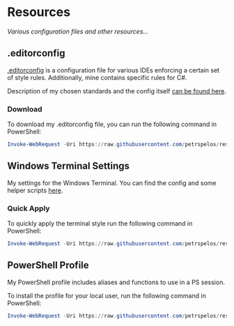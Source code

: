 # Resources

_Various configuration files and other resources..._

## .editorconfig

[.editorconfig](https://editorconfig.org/) is a configuration file for various IDEs enforcing a certain set of style rules. Additionally, mine contains specific rules for C#.

Description of my chosen standards and the config itself [can be found here](/editorconfig/README.md).

### Download

To download my .editorconfig file, you can run the following command in PowerShell:

```ps1
Invoke-WebRequest -Uri https://raw.githubusercontent.com/petrspelos/resources/main/editorconfig/.editorconfig -OutFile ./.editorconfig
```

## Windows Terminal Settings

My settings for the Windows Terminal. You can find the config and some helper scripts [here](/windows-terminal/).

### Quick Apply

To quickly apply the terminal style run the following command in PowerShell:

```ps1
Invoke-WebRequest -Uri https://raw.githubusercontent.com/petrspelos/resources/main/windows-terminal/settings.json -OutFile "$env:LOCALAPPDATA\Packages\Microsoft.WindowsTerminal_8wekyb3d8bbwe\LocalState\settings.json"
```

## PowerShell Profile

My PowerShell profile includes aliases and functions to use in a PS session.

To install the profile for your local user, run the following command in PowerShell:

```ps1
Invoke-WebRequest -Uri https://raw.githubusercontent.com/petrspelos/resources/main/powershell/Profile.ps1 -OutFile "$Home\Documents\PowerShell\Profile.ps1"
```
